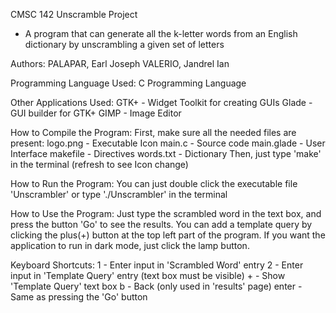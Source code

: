 CMSC 142 Unscramble Project
- A program that can generate all the k-letter words from an English dictionary
  by unscrambling a given set of letters

Authors:
	PALAPAR, Earl Joseph
	VALERIO, Jandrel Ian

Programming Language Used:
	C Programming Language

Other Applications Used:
	GTK+ - Widget Toolkit for creating GUIs
	Glade - GUI builder for GTK+
	GIMP - Image Editor

How to Compile the Program:
	First, make sure all the needed files are present:
		logo.png - Executable Icon
		main.c - Source code
		main.glade - User Interface
		makefile - Directives
		words.txt - Dictionary
	Then, just type 'make' in the terminal (refresh to see Icon change)

How to Run the Program:
	You can just double click the executable file 'Unscrambler' or type
	'./Unscrambler' in the terminal

How to Use the Program:
	Just type the scrambled word in the text box, and press the button 'Go' to
	see the results. You can add a template query by clicking the plus(+) button
	at the top left part of the program. If you want the application to run
	in dark mode, just click the lamp button.
	
Keyboard Shortcuts:
	1 - Enter input in 'Scrambled Word' entry
	2 - Enter input in 'Template Query' entry (text box must be visible)
	+ - Show 'Template Query' text box
	b - Back (only used in 'results' page)
	enter - Same as pressing the 'Go' button